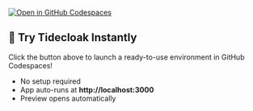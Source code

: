 [![Open in GitHub Codespaces](https://github.com/codespaces/badge.svg)](https://github.com/tide-foundation/tidecloak-demo/generate)


## 🚀 Try Tidecloak Instantly

Click the button above to launch a ready-to-use environment in GitHub Codespaces!

- No setup required
- App auto-runs at **http://localhost:3000**
- Preview opens automatically
